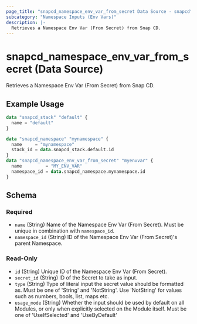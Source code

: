 ```yaml
---
page_title: "snapcd_namespace_env_var_from_secret Data Source - snapcd"
subcategory: "Namespace Inputs (Env Vars)"
description: |-
  Retrieves a Namespace Env Var (From Secret) from Snap CD.
---
```


# snapcd_namespace_env_var_from_secret (Data Source)

Retrieves a Namespace Env Var (From Secret) from Snap CD.


## Example Usage

```terraform
data "snapcd_stack" "default" {
  name = "default"
}

data "snapcd_namespace" "mynamespace" {
  name     = "mynamespace"
  stack_id = data.snapcd_stack.default.id
}
data "snapcd_namespace_env_var_from_secret" "myenvvar" {
  name         = "MY_ENV_VAR"
  namespace_id = data.snapcd_namespace.mynamespace.id
}
```

<!-- schema generated by tfplugindocs -->
## Schema

### Required

- `name` (String) Name of the Namespace Env Var (From Secret).  Must be unique in combination with `namespace_id`.
- `namespace_id` (String) ID of the Namespace Env Var (From Secret)'s parent Namespace.

### Read-Only

- `id` (String) Unique ID of the Namespace Env Var (From Secret).
- `secret_id` (String) ID of the Secret to take as input.
- `type` (String) Type of literal input the secret value should be formatted as. Must be one of 'String' and 'NotString'. Use 'NotString' for values such as numbers, bools, list, maps etc.
- `usage_mode` (String) Whether the input should be used by default on all Modules, or only when explicitly selected on the Module itself. Must be one of 'UseIfSelected' and 'UseByDefault'
